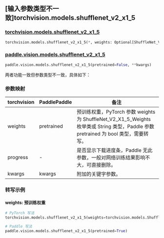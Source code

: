 ## [输入参数类型不一致]torchvision.models.shufflenet_v2_x1_5

### [torchvision.models.shufflenet_v2_x1_5](https://pytorch.org/vision/main/models/generated/torchvision.models.shufflenet_v2_x1_5.html)

```python
torchvision.models.shufflenet_v2_x1_5(*, weights: Optional[ShuffleNet_V2_X1_5_Weights] = None, progress: bool = True, **kwargs: Any)
```

### [paddle.vision.models.shufflenet_v2_x1_5](https://www.paddlepaddle.org.cn/documentation/docs/zh/api/paddle/vision/models/shufflenet_v2_x1_5_cn.html)

```python
paddle.vision.models.shufflenet_v2_x1_5(pretrained=False, **kwargs)
```

两者功能一致但参数类型不一致，具体如下：

### 参数映射

| torchvision | PaddlePaddle | 备注 |
| ----------- | ------------ | ---- |
| weights     | pretrained   | 预训练权重，PyTorch 参数 weights 为 ShuffleNet_V2_X1_5_Weights 枚举类或 String 类型，Paddle 参数 pretrained 为 bool 类型，需要转写。|
| progress    | -            | 是否显示下载进度条，Paddle 无此参数，一般对网络训练结果影响不大，可直接删除。|
| kwargs      | kwargs       | 附加的关键字参数。|

### 转写示例
#### weights: 预训练权重
```python
# PyTorch 写法
torchvision.models.shufflenet_v2_x1_5(weights=torchvision.models.ShuffleNet_V2_X1_5_Weights.DEFAULT)

# Paddle 写法
paddle.vision.models.shufflenet_v2_x1_5(pretrained=True)
```
